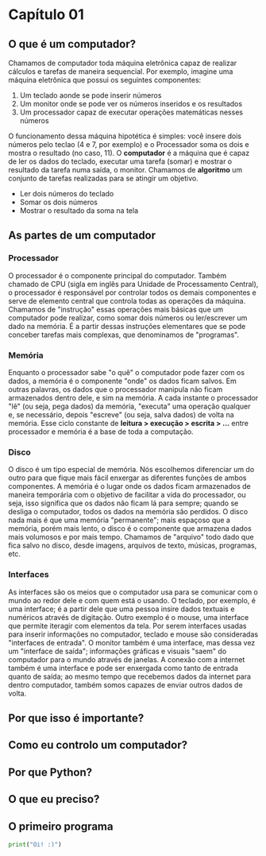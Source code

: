 # Capítulo 01

## O que é um computador?

Chamamos de computador toda máquina eletrônica capaz de realizar cálculos e tarefas de maneira sequencial. Por exemplo, imagine uma máquina eletrônica que possui os seguintes componentes:

1. Um teclado aonde se pode inserir números
2. Um monitor onde se pode ver os números inseridos e os resultados
3. Um processador capaz de executar operações matemáticas nesses números

O funcionamento dessa máquina hipotética é simples: você insere dois números pelo teclao (4 e 7, por exemplo) e o Processador soma os dois e mostra o resultado (no caso, 11). O **computador** é a máquina que é capaz de ler os dados do teclado, executar uma tarefa (somar) e mostrar o resultado da tarefa numa saída, o monitor. Chamamos de **algoritmo** um conjunto de tarefas realizadas para se atingir um objetivo.

- Ler dois números do teclado
- Somar os dois números
- Mostrar o resultado da soma na tela

## As partes de um computador

### Processador

O processador é o componente principal do computador. Também chamado de CPU (sigla em inglês para Unidade de Processamento Central), o processador é responsável por controlar todos os demais componentes e serve de elemento central que controla todas as operações da máquina. Chamamos de "instrução" essas operações mais básicas que um computador pode realizar, como somar dois números ou ler/escrever um dado na memória. É a partir dessas instruções elementares que se pode conceber tarefas mais complexas, que denominamos de "programas".

### Memória

Enquanto o processador sabe "o quê" o computador pode fazer com os dados, a memória é o componente "onde" os dados ficam salvos. Em outras palavras, os dados que o processador manipula não ficam armazenados dentro dele, e sim na memória. A cada instante o processador "lê" (ou seja, pega dados) da memória, "executa" uma operação qualquer e, se necessário, depois "escreve" (ou seja, salva dados) de volta na memória. Esse ciclo constante de **leitura > execução > escrita > ...** entre processador e memória é a base de toda a computação.

### Disco

O disco é um tipo especial de memória. Nós escolhemos diferenciar um do outro para que fique mais fácil enxergar as diferentes funções de ambos componentes. A memória é o lugar onde os dados ficam armazenados de maneira temporária com o objetivo de facilitar a vida do processador, ou seja, isso significa que os dados não ficam lá para sempre; quando se desliga o computador, todos os dados na memória são perdidos. O disco nada mais é que uma memória "permanente"; mais espaçoso que a memória, porém mais lento, o disco é o componente que armazena dados mais volumosos e por mais tempo. Chamamos de "arquivo" todo dado que fica salvo no disco, desde imagens, arquivos de texto, músicas, programas, etc.

### Interfaces

As interfaces são os meios que o computador usa para se comunicar com o mundo ao redor dele e com quem está o usando. O teclado, por exemplo, é uma interface; é a partir dele que uma pessoa insire dados textuais e numéricos através de digitação. Outro exemplo é o mouse, uma interface que permite iteragir com elementos da tela. Por serem interfaces usadas para inserir informações no computador, teclado e mouse são consideradas "interfaces de entrada". O monitor também é uma interface, mas dessa vez um "interface de saída"; informações gráficas e visuais "saem" do computador para o mundo através de janelas. A conexão com a internet também é uma interface e pode ser enxergada como tanto de entrada quanto de saída; ao mesmo tempo que recebemos dados da internet para dentro computador, também somos capazes de enviar outros dados de volta.

## Por que isso é importante?

## Como eu controlo um computador?

## Por que Python?

## O que eu preciso?

## O primeiro programa

```python
print("Oi! :)")
```
